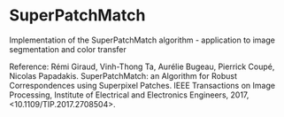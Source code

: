# SuperPatchMatch
Implementation of the SuperPatchMatch algorithm - application to image segmentation and color transfer

Reference: Rémi Giraud, Vinh-Thong Ta, Aurélie Bugeau, Pierrick Coupé, Nicolas Papadakis. SuperPatchMatch:
an Algorithm for Robust Correspondences using Superpixel Patches. IEEE Transactions on Image
Processing, Institute of Electrical and Electronics Engineers, 2017, <10.1109/TIP.2017.2708504>.
<hal-01432116>
